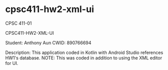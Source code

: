 # cpsc411-hw2-xml-ui
CPSC 411-01 

CPSC411-HW2-XML-UI

Student: Anthony Aun CWID: 890766694

Description: This application coded in Kotlin with Android Studio references HW1's database. NOTE: This was coded in addition to using the XML editor for UI.
